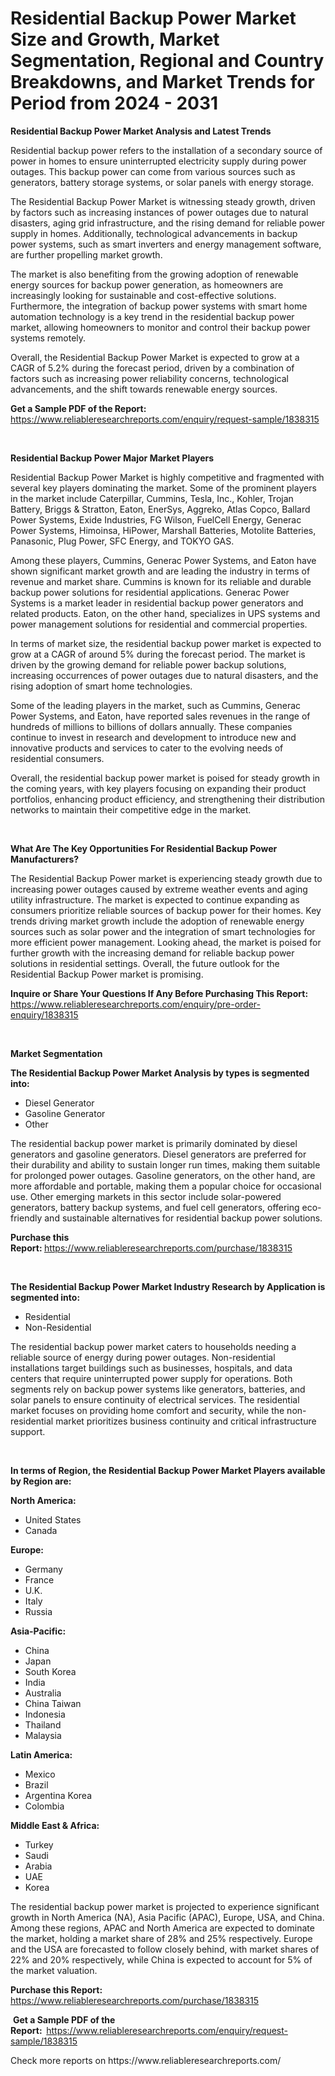 <p><h1>Residential Backup Power Market Size and Growth, Market Segmentation, Regional and Country Breakdowns, and Market Trends for Period from 2024 -  2031</h1></p><p><strong>Residential Backup Power Market Analysis and Latest Trends</strong></p>
<p><p>Residential backup power refers to the installation of a secondary source of power in homes to ensure uninterrupted electricity supply during power outages. This backup power can come from various sources such as generators, battery storage systems, or solar panels with energy storage.</p><p>The Residential Backup Power Market is witnessing steady growth, driven by factors such as increasing instances of power outages due to natural disasters, aging grid infrastructure, and the rising demand for reliable power supply in homes. Additionally, technological advancements in backup power systems, such as smart inverters and energy management software, are further propelling market growth.</p><p>The market is also benefiting from the growing adoption of renewable energy sources for backup power generation, as homeowners are increasingly looking for sustainable and cost-effective solutions. Furthermore, the integration of backup power systems with smart home automation technology is a key trend in the residential backup power market, allowing homeowners to monitor and control their backup power systems remotely.</p><p>Overall, the Residential Backup Power Market is expected to grow at a CAGR of 5.2% during the forecast period, driven by a combination of factors such as increasing power reliability concerns, technological advancements, and the shift towards renewable energy sources.</p></p>
<p><strong>Get a Sample PDF of the Report:&nbsp;</strong> <a href="https://www.reliableresearchreports.com/enquiry/request-sample/1838315">https://www.reliableresearchreports.com/enquiry/request-sample/1838315</a></p>
<p>&nbsp;</p>
<p><strong>Residential Backup Power Major Market Players</strong></p>
<p><p>Residential Backup Power Market is highly competitive and fragmented with several key players dominating the market. Some of the prominent players in the market include Caterpillar, Cummins, Tesla, Inc., Kohler, Trojan Battery, Briggs & Stratton, Eaton, EnerSys, Aggreko, Atlas Copco, Ballard Power Systems, Exide Industries, FG Wilson, FuelCell Energy, Generac Power Systems, Himoinsa, HiPower, Marshall Batteries, Motolite Batteries, Panasonic, Plug Power, SFC Energy, and TOKYO GAS.</p><p>Among these players, Cummins, Generac Power Systems, and Eaton have shown significant market growth and are leading the industry in terms of revenue and market share. Cummins is known for its reliable and durable backup power solutions for residential applications. Generac Power Systems is a market leader in residential backup power generators and related products. Eaton, on the other hand, specializes in UPS systems and power management solutions for residential and commercial properties.</p><p>In terms of market size, the residential backup power market is expected to grow at a CAGR of around 5% during the forecast period. The market is driven by the growing demand for reliable power backup solutions, increasing occurrences of power outages due to natural disasters, and the rising adoption of smart home technologies.</p><p>Some of the leading players in the market, such as Cummins, Generac Power Systems, and Eaton, have reported sales revenues in the range of hundreds of millions to billions of dollars annually. These companies continue to invest in research and development to introduce new and innovative products and services to cater to the evolving needs of residential consumers.</p><p>Overall, the residential backup power market is poised for steady growth in the coming years, with key players focusing on expanding their product portfolios, enhancing product efficiency, and strengthening their distribution networks to maintain their competitive edge in the market.</p></p>
<p>&nbsp;</p>
<p><strong>What Are The Key Opportunities For Residential Backup Power Manufacturers?</strong></p>
<p><p>The Residential Backup Power market is experiencing steady growth due to increasing power outages caused by extreme weather events and aging utility infrastructure. The market is expected to continue expanding as consumers prioritize reliable sources of backup power for their homes. Key trends driving market growth include the adoption of renewable energy sources such as solar power and the integration of smart technologies for more efficient power management. Looking ahead, the market is poised for further growth with the increasing demand for reliable backup power solutions in residential settings. Overall, the future outlook for the Residential Backup Power market is promising.</p></p>
<p><strong>Inquire or Share Your Questions If Any Before Purchasing This Report:</strong> <a href="https://www.reliableresearchreports.com/enquiry/pre-order-enquiry/1838315">https://www.reliableresearchreports.com/enquiry/pre-order-enquiry/1838315</a></p>
<p>&nbsp;</p>
<p><strong>Market Segmentation</strong></p>
<p><strong>The Residential Backup Power Market Analysis by types is segmented into:</strong></p>
<p><ul><li>Diesel Generator</li><li>Gasoline Generator</li><li>Other</li></ul></p>
<p><p>The residential backup power market is primarily dominated by diesel generators and gasoline generators. Diesel generators are preferred for their durability and ability to sustain longer run times, making them suitable for prolonged power outages. Gasoline generators, on the other hand, are more affordable and portable, making them a popular choice for occasional use. Other emerging markets in this sector include solar-powered generators, battery backup systems, and fuel cell generators, offering eco-friendly and sustainable alternatives for residential backup power solutions.</p></p>
<p><strong>Purchase this Report:&nbsp;</strong><a href="https://www.reliableresearchreports.com/purchase/1838315">https://www.reliableresearchreports.com/purchase/1838315</a></p>
<p>&nbsp;</p>
<p><strong>The Residential Backup Power Market Industry Research by Application is segmented into:</strong></p>
<p><ul><li>Residential</li><li>Non-Residential</li></ul></p>
<p><p>The residential backup power market caters to households needing a reliable source of energy during power outages. Non-residential installations target buildings such as businesses, hospitals, and data centers that require uninterrupted power supply for operations. Both segments rely on backup power systems like generators, batteries, and solar panels to ensure continuity of electrical services. The residential market focuses on providing home comfort and security, while the non-residential market prioritizes business continuity and critical infrastructure support.</p></p>
<p>&nbsp;</p>
<p><strong>In terms of Region, the Residential Backup Power Market Players available by Region are:</strong></p>
<p>
    <p> <strong> North America: </strong>
        <ul>
            <li>United States</li>
            <li>Canada</li>
        </ul>
        </p> 
    <p> <strong> Europe: </strong>
        <ul>
            <li>Germany</li>
            <li>France</li>
            <li>U.K.</li>
            <li>Italy</li>
            <li>Russia</li>
        </ul>
        </p> 
    <p> <strong> Asia-Pacific: </strong>
        <ul>
            <li>China</li>
            <li>Japan</li>
            <li>South Korea</li>
            <li>India</li>
            <li>Australia</li>
            <li>China Taiwan</li>
            <li>Indonesia</li>
            <li>Thailand</li>
            <li>Malaysia</li>
        </ul>
        </p> 
    <p> <strong> Latin America: </strong>
        <ul>
            <li>Mexico</li>
            <li>Brazil</li>
            <li>Argentina Korea</li>
            <li>Colombia</li>
        </ul>
        </p> 
    <p> <strong> Middle East & Africa: </strong>
        <ul>
            <li>Turkey</li>
            <li>Saudi</li>
            <li>Arabia</li>
            <li>UAE</li>
            <li>Korea</li>
        </ul>
    </p>
    </p>
<p><p>The residential backup power market is projected to experience significant growth in North America (NA), Asia Pacific (APAC), Europe, USA, and China. Among these regions, APAC and North America are expected to dominate the market, holding a market share of 28% and 25% respectively. Europe and the USA are forecasted to follow closely behind, with market shares of 22% and 20% respectively, while China is expected to account for 5% of the market valuation.</p></p>
<p><strong>Purchase this Report: </strong><a href="https://www.reliableresearchreports.com/purchase/1838315">https://www.reliableresearchreports.com/purchase/1838315</a></p>
<p>&nbsp;<strong>Get a Sample PDF of the Report:&nbsp;&nbsp;</strong><a href="https://www.reliableresearchreports.com/enquiry/request-sample/1838315">https://www.reliableresearchreports.com/enquiry/request-sample/1838315</a></p>
<p><strong></strong></p>
<p>Check more reports on https://www.reliableresearchreports.com/</p>